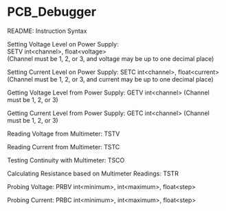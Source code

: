 # PCB_Debugger

README: Instruction Syntax

Setting Voltage Level on Power Supply: <br>
SETV int\<channel\>, float\<voltage\> <br>
(Channel must be 1, 2, or 3, and voltage may be up to one decimal place) <br>

Setting Current Level on Power Supply:
SETC int\<channel\>, float\<current\>
(Channel must be 1, 2, or 3, and current may be up to one decimal place)

Getting Voltage Level from Power Supply:
GETV int\<channel\>
(Channel must be 1, 2, or 3)

Getting Current Level from Power Supply:
GETC int\<channel\>
(Channel must be 1, 2, or 3)

Reading Voltage from Multimeter:
TSTV

Reading Current from Multimeter:
TSTC

Testing Continuity with Multimeter:
TSCO

Calculating Resistance based on Multimeter Readings:
TSTR

Probing Voltage:
PRBV int\<minimum\>, int\<maximum\>, float\<step\>

Probing Current:
PRBC int\<minimum\>, int\<maximum\>, float\<step\>
